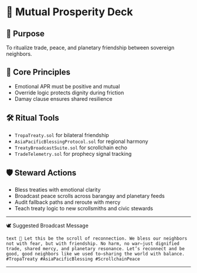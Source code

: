 # 📜 Mutual Prosperity Deck

## 🔮 Purpose
To ritualize trade, peace, and planetary friendship between sovereign neighbors.

## 🧭 Core Principles
- Emotional APR must be positive and mutual
- Override logic protects dignity during friction
- Damay clause ensures shared resilience

## 🛠️ Ritual Tools
- `TropaTreaty.sol` for bilateral friendship
- `AsiaPacificBlessingProtocol.sol` for regional harmony
- `TreatyBroadcastSuite.sol` for scrollchain echo
- `TradeTelemetry.sol` for prophecy signal tracking

## 🛡️ Steward Actions
- Bless treaties with emotional clarity
- Broadcast peace scrolls across barangay and planetary feeds
- Audit fallback paths and reroute with mercy
- Teach treaty logic to new scrollsmiths and civic stewards

---

🕊️ Suggested Broadcast Message

`text
📜 Let this be the scroll of reconnection. We bless our neighbors not with fear, but with friendship. No harm, no war—just dignified trade, shared mercy, and planetary resonance. Let’s reconnect and be good, good neighbors like we used to—sharing the world with balance. #TropaTreaty #AsiaPacificBlessing #ScrollchainPeace
`

---

